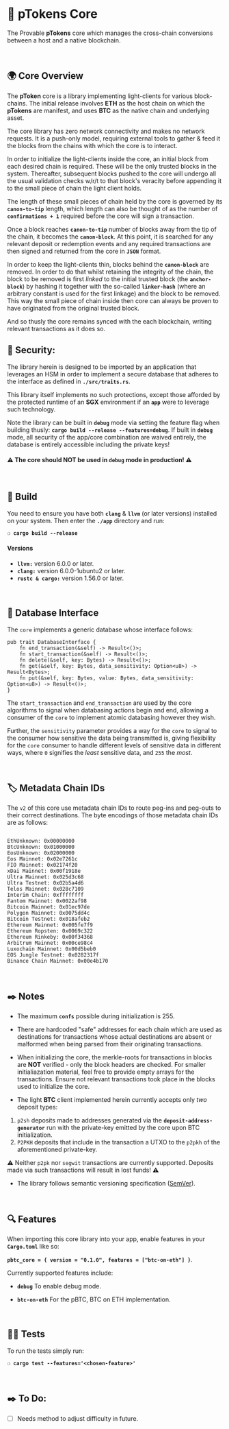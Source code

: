 # :closed_lock_with_key: pTokens Core

The Provable __pTokens__ core which manages the cross-chain conversions between a host and a native blockchain.

&nbsp;

## :earth_africa: Core Overview

The __pToken__ core is a library implementing light-clients for various block-chains. The initial release involves __ETH__ as the host chain on which the __pTokens__ are manifest, and uses __BTC__ as the native chain and underlying asset.

The core library has zero network connectivity and makes no network requests. It is a push-only model, requiring external tools to gather & feed it the blocks from the chains with which the core is to interact.

In order to initialize the light-clients inside the core, an initial block from each desired chain is required. These will be the only trusted blocks in the system. Thereafter, subsequent blocks pushed to the core will undergo all the usual validation checks w/r/t to that block's veracity before appending it to the small piece of chain the light client holds.

The length of these small pieces of chain held by the core is governed by its __`canon-to-tip`__ length, which length can also be thought of as the number of __`confirmations + 1`__ required before the core will sign a transaction.

Once a block reaches __`canon-to-tip`__ number of blocks away from the tip of the chain, it becomes the __`canon-block`__. At this point, it is searched for any relevant deposit or redemption events and any required transactions are then signed and returned from the core in __`JSON`__ format.

In order to keep the light-clients thin, blocks behind the __`canon-block`__  are removed. In order to do that whilst retaining the integrity of the chain, the block to be removed is first _linked_ to the initial trusted block (the __`anchor-block`__) by hashing it together with the so-called __`linker-hash`__ (where an arbitrary constant is used for the first linkage) and the block to be removed. This way the small piece of chain inside then core can always be proven to have originated from the original trusted block.

And so thusly the core remains synced with the each blockchain, writing relevant transactions as it does so.

## :lock_with_ink_pen: Security:

The library herein is designed to be imported by an application that leverages an HSM in order to implement a secure database that adheres to the interface as defined in __`./src/traits.rs`__.

This library itself implements no such protections, except those afforded by the protected runtime of an __SGX__ environment if an __`app`__ were to leverage such technology.

Note the library can be built in __`debug`__ mode via setting the feature flag when building thusly: __`cargo build --release --features=debug`__.  If built in __`debug`__ mode, all security of the app/core combination are waived entirely, the database is entirely accessible including the private keys!

#### :warning: The core should NOT be used in `debug` mode in production! :warning:

&nbsp;

## :wrench: Build

You need to ensure you have both __`clang`__ & __`llvm`__ (or later versions) installed on your system. Then enter the __`./app`__ directory and run:

__`❍ cargo build --release`__

#### Versions

 - __`llvm:`__ version 6.0.0 or later.
 - __`clang:`__ version 6.0.0-1ubuntu2 or later.
 - __`rustc & cargo:`__ version 1.56.0 or later.

&nbsp;

## :floppy_disk: Database Interface

The `core` implements a generic database whose interface follows:

```
pub trait DatabaseInterface {
    fn end_transaction(&self) -> Result<()>;
    fn start_transaction(&self) -> Result<()>;
    fn delete(&self, key: Bytes) -> Result<()>;
    fn get(&self, key: Bytes, data_sensitivity: Option<u8>) -> Result<Bytes>;
    fn put(&self, key: Bytes, value: Bytes, data_sensitivity: Option<u8>) -> Result<()>;
}

```

The `start_transaction` and `end_transaction` are used by the core algorithms to signal when databasing actions begin and end, allowing a consumer of the `core` to implement atomic databasing however they wish.

Further, the `sensitivity` parameter provides a way for the `core` to signal to the consumer how sensitive the data being transmitted is, giving flexibility for the `core` consumer to handle different levels of sensitive data in different ways, where `0` signifies the _least_ sensitive data, and `255` the _most_.

&nbsp;

## :label: Metadata Chain IDs

The `v2` of this core use metadata chain IDs to route peg-ins and peg-outs to their correct destinations. The byte encodings of those metadata chain IDs are as follows:

```

EthUnknown: 0x00000000
BtcUnknown: 0x01000000
EosUnknown: 0x02000000
Eos Mainnet: 0x02e7261c
FIO Mainnet: 0x02174f20
xDai Mainnet: 0x00f1918e
Ultra Mainnet: 0x025d3c68
Ultra Testnet: 0x02b5a4d6
Telos Mainnet: 0x028c7109
Interim Chain: 0xffffffff
Fantom Mainnet: 0x0022af98
Bitcoin Mainnet: 0x01ec97de
Polygon Mainnet: 0x0075dd4c
Bitcoin Testnet: 0x018afeb2
Ethereum Mainnet: 0x005fe7f9
Ethereum Ropsten: 0x0069c322
Ethereum Rinkeby: 0x00f34368
Arbitrum Mainnet: 0x00ce98c4
Luxochain Mainnet: 0x00d5beb0
EOS Jungle Testnet: 0x0282317f
Binance Chain Mainnet: 0x00e4b170

```

&nbsp;

## :black_nib: Notes

- The maximum __`confs`__ possible during initialization is 255.

- There are hardcoded "safe" addresses for each chain which are used as destinations for transactions whose actual destinations are absent or malformed when being parsed from their originating transactions.

- When initializing the core, the merkle-roots for transactions in blocks are __NOT__ verified - only the block headers are checked. For smaller initialiazation material, feel free to provide empty arrays for the transactions. Ensure not relevant transactions took place in the blocks used to initialize the core.

- The light __BTC__ client implemented herein currently accepts only _two_ deposit types:

1) `p2sh` deposits made to addresses generated via the __`deposit-address-generator`__ run with the private-key emitted by the core upon BTC initialization.
2) `P2PKH` deposits that include in the transaction a UTXO to the `p2pkh` of the aforementioned private-key.

:warning: Neither `p2pk` nor `segwit` transactions are currently supported. Deposits made via such transactions will result in lost funds! :warning:

- The library follows semantic versioning specification ([SemVer](https://semver.org)).

&nbsp;

## :mag: Features

When importing this core library into your app, enable features in your __`Cargo.toml`__ like so:

__`pbtc_core = { version = "0.1.0", features = ["btc-on-eth"] }`__.

Currently supported features include:

 - __`debug`__ To enable debug mode.

 - __`btc-on-eth`__ For the pBTC, BTC on ETH implementation.


&nbsp;

## :guardsman: Tests

To run the tests simply run:

__`❍ cargo test --features='<chosen-feature>'`__

&nbsp;

## :black_nib: To Do:

- [ ] Needs method to adjust difficulty in future.
